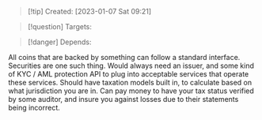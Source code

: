 
>[!tip] Created: [2023-01-07 Sat 09:21]

>[!question] Targets: 

>[!danger] Depends: 

All coins that are backed by something can follow a standard interface.
Securities are one such thing.
Would always need an issuer, and some kind of KYC / AML protection API to plug into acceptable services that operate these services.
Should have taxation models built in, to calculate based on what jurisdiction you are in.
Can pay money to have your tax status verified by some auditor, and insure you against losses due to their statements being incorrect.